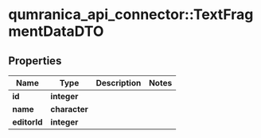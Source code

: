# qumranica_api_connector::TextFragmentDataDTO

## Properties
Name | Type | Description | Notes
------------ | ------------- | ------------- | -------------
**id** | **integer** |  | 
**name** | **character** |  | 
**editorId** | **integer** |  | 


